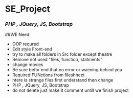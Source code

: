 # SE_Project
### <i>PHP , JQuery, JS, Bootstrap</i>

##WE Need
<ul>
<li>OOP requred</li>
<li>Edit style Front-end </li>
<li>try to make all folders in Src folder except theatre</li>
<li>Remove not used "files, function, statments"</li>
<li>change movies</li>
<li>Be sure befor end that no error or waening behind you</li>
<li>Required FUNctions from fileshheet</li>
<li>htere is strange files first understand then change</li>
<li>PHP , JQuery, JS, Bootstrap</li>
<li>do not delete just make it comment untill we finish project</li>

</ul>
